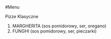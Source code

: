 #Menu

Pizze Klasyczne

1. MARGHERITA (sos pomidorowy, ser, oregano)
2. FUNGHI (sos pomidorowy, ser, pieczarki)

